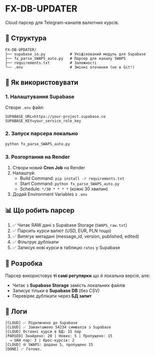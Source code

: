 # FX-DB-UPDATER

Cloud парсер для Telegram-каналів валютних курсів.

## 📁 Структура

```
FX-DB-UPDATER/
├── supabase_io.py           # Уніфікований модуль для Supabase
├── fx_parse_SWAPS_auto.py   # Парсер для каналу SWAPS
├── requirements.txt         # Залежності
└── .env                     # Змінні оточення (не в Git!)
```

## 🚀 Як використовувати

### 1. Налаштування Supabase

Створи `.env` файл:

```env
SUPABASE_URL=https://your-project.supabase.co
SUPABASE_KEY=your_service_role_key
```

### 2. Запуск парсера локально

```bash
python fx_parse_SWAPS_auto.py
```

### 3. Розгортання на Render

1. Створи новий **Cron Job** на Render
2. Налаштуй:
   - Build Command: `pip install -r requirements.txt`
   - Start Command: `python fx_parse_SWAPS_auto.py`
   - Schedule: `*/30 * * * *` (кожні 30 хвилин)
3. Додай Environment Variables з `.env`

## 📊 Що робить парсер

1. ✅ Читає RAW дані з Supabase Storage (`SWAPS_raw.txt`)
2. ✅ Парсить курси валют (USD, EUR, PLN тощо)
3. ✅ Витягує метадані (message_id, version, published, edited)
4. ✅ Фільтрує дублікати
5. ✅ Записує нові курси в таблицю `rates` у Supabase

## 🔧 Розробка

Парсер використовує **ті самі регулярки** що й локальна версія, але:
- Читає з **Supabase Storage** замість локальних файлів
- Записує тільки в **Supabase DB** (без CSV)
- Перевіряє дублікати через **БД запит**

## 📝 Логи

```
[CLOUD] ✅ Підключено до Supabase
[CLOUD] ✅ Завантажено 54234 символів з Supabase
[CLOUD] Останні курси в БД: 15 пар
[PARSED] Знайдено: 20 | Нових: 5 | Пропущено: 15
  → UAH пар: 3 | Крос-курсів: 2
[CLOUD] 🌐 SWAPS: додано 5, пропущено 15
[DONE] ✅ Готово.
```

